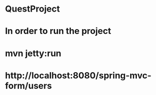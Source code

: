 # QuestProject

# In order to run the project
# mvn jetty:run
# http://localhost:8080/spring-mvc-form/users
